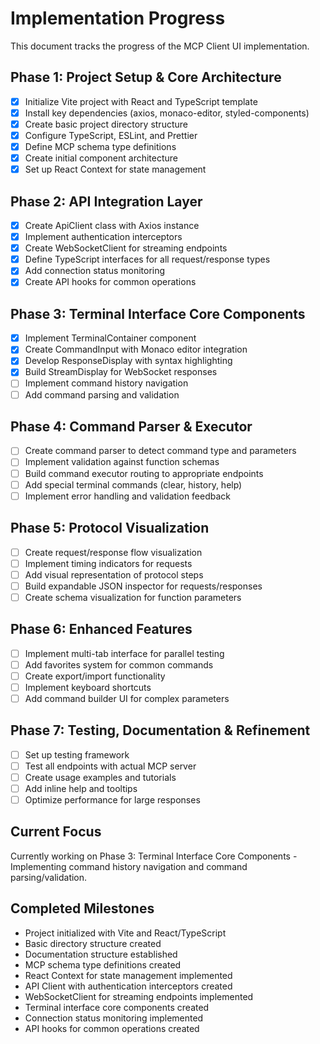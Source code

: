 # Implementation Progress

This document tracks the progress of the MCP Client UI implementation.

## Phase 1: Project Setup & Core Architecture

- [x] Initialize Vite project with React and TypeScript template
- [x] Install key dependencies (axios, monaco-editor, styled-components)
- [x] Create basic project directory structure
- [x] Configure TypeScript, ESLint, and Prettier
- [x] Define MCP schema type definitions
- [x] Create initial component architecture
- [x] Set up React Context for state management

## Phase 2: API Integration Layer

- [x] Create ApiClient class with Axios instance
- [x] Implement authentication interceptors
- [x] Create WebSocketClient for streaming endpoints
- [x] Define TypeScript interfaces for all request/response types
- [x] Add connection status monitoring
- [x] Create API hooks for common operations

## Phase 3: Terminal Interface Core Components

- [x] Implement TerminalContainer component
- [x] Create CommandInput with Monaco editor integration
- [x] Develop ResponseDisplay with syntax highlighting
- [x] Build StreamDisplay for WebSocket responses
- [ ] Implement command history navigation
- [ ] Add command parsing and validation

## Phase 4: Command Parser & Executor

- [ ] Create command parser to detect command type and parameters
- [ ] Implement validation against function schemas
- [ ] Build command executor routing to appropriate endpoints
- [ ] Add special terminal commands (clear, history, help)
- [ ] Implement error handling and validation feedback

## Phase 5: Protocol Visualization

- [ ] Create request/response flow visualization
- [ ] Implement timing indicators for requests
- [ ] Add visual representation of protocol steps
- [ ] Build expandable JSON inspector for requests/responses
- [ ] Create schema visualization for function parameters

## Phase 6: Enhanced Features

- [ ] Implement multi-tab interface for parallel testing
- [ ] Add favorites system for common commands
- [ ] Create export/import functionality
- [ ] Implement keyboard shortcuts
- [ ] Add command builder UI for complex parameters

## Phase 7: Testing, Documentation & Refinement

- [ ] Set up testing framework
- [ ] Test all endpoints with actual MCP server
- [ ] Create usage examples and tutorials
- [ ] Add inline help and tooltips
- [ ] Optimize performance for large responses

## Current Focus

Currently working on Phase 3: Terminal Interface Core Components - Implementing command history navigation and command parsing/validation.

## Completed Milestones

- Project initialized with Vite and React/TypeScript
- Basic directory structure created
- Documentation structure established
- MCP schema type definitions created
- React Context for state management implemented
- API Client with authentication interceptors created
- WebSocketClient for streaming endpoints implemented
- Terminal interface core components created
- Connection status monitoring implemented
- API hooks for common operations created 